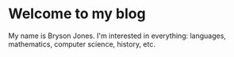 # Welcome to my blog

My name is Bryson Jones. I'm interested in everything: languages, mathematics, computer science, history, etc.
